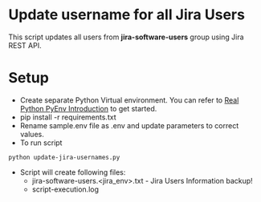 # Update username for all Jira Users
This script updates all users from **jira-software-users** group using Jira REST API.

# Setup
* Create separate Python Virtual environment. You can refer to [Real Python PyEnv Introduction](https://realpython.com/intro-to-pyenv/) to get started.
* pip install -r requirements.txt
* Rename sample.env file as .env and update parameters to correct values.
* To run script
~~~
python update-jira-usernames.py
~~~
* Script will create following files:
  * jira-software-users.<jira_env>.txt - Jira Users Information backup!
  * script-execution.log
